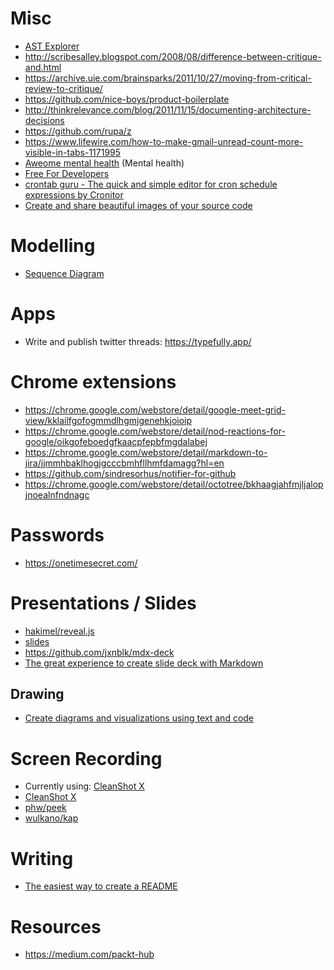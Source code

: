 # Misc

- [AST Explorer](https://astexplorer.net/)
- http://scribesalley.blogspot.com/2008/08/difference-between-critique-and.html
- https://archive.uie.com/brainsparks/2011/10/27/moving-from-critical-review-to-critique/
- https://github.com/nice-boys/product-boilerplate
- http://thinkrelevance.com/blog/2011/11/15/documenting-architecture-decisions
- https://github.com/rupa/z
- https://www.lifewire.com/how-to-make-gmail-unread-count-more-visible-in-tabs-1171995
- [Aweome mental health](https://dreamingechoes.github.io/awesome-mental-health/) (Mental health)
- [Free For Developers](https://free-for.dev/#/)
- [crontab guru - The quick and simple editor for cron schedule expressions by Cronitor
](https://crontab.guru/)
- [Create and share beautiful images of your source code](https://carbon.now.sh/)

# Modelling

- [Sequence Diagram](https://sequencediagram.org/)

# Apps

- Write and publish twitter threads: https://typefully.app/

# Chrome extensions

- https://chrome.google.com/webstore/detail/google-meet-grid-view/kklailfgofogmmdlhgmjgenehkjoioip
- https://chrome.google.com/webstore/detail/nod-reactions-for-google/oikgofeboedgfkaacpfepbfmgdalabej
- https://chrome.google.com/webstore/detail/markdown-to-jira/jjmmhbaklhogjgcccbmhfllhmfdamagg?hl=en
- https://github.com/sindresorhus/notifier-for-github
- https://chrome.google.com/webstore/detail/octotree/bkhaagjahfmjljalopjnoealnfndnagc

# Passwords

- https://onetimesecret.com/

# Presentations / Slides

- [hakimel/reveal.js](https://github.com/hakimel/reveal.js)
- [slides](https://slides.com/)
- https://github.com/jxnblk/mdx-deck
- [The great experience to create slide deck with Markdown](https://marp.app/)

## Drawing

- [Create diagrams and visualizations using text and code](https://mermaid-js.github.io/mermaid/#/)

# Screen Recording

- Currently using: [CleanShot X](https://cleanshot.com/)
- [CleanShot X](https://cleanshot.com/)
- [phw/peek](https://github.com/phw/peek)
- [wulkano/kap](https://github.com/wulkano/kap)

# Writing

- [The easiest way to create a README](https://readme.so/)

# Resources

- https://medium.com/packt-hub
